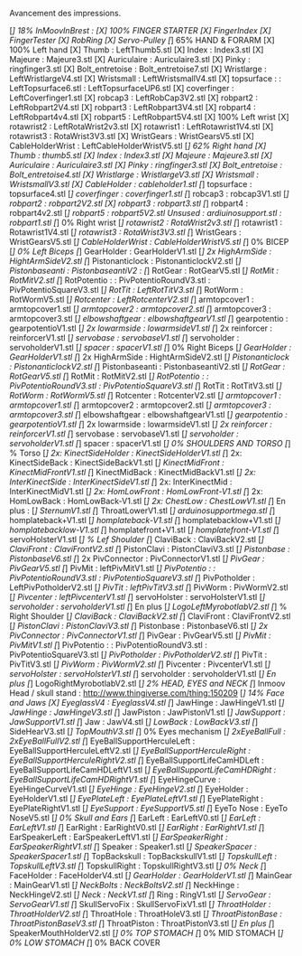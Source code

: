 Avancement des impressions.

[_] 18% InMoovInBrest :
	[X] 100% FINGER STARTER
		[X] FingerIndex
		[X] FingerTester
		[X] RobRing
		[X] Servo-Pulley
	[_] 65% HAND & FORARM
		[X] 100% Left hand
			[X] Thumb : LeftThumb5.stl
			[X] Index : Index3.stl
			[X] Majeure : Majeure3.stl
			[X] Auriculaire : Auriculaire3.stl
			[X] Pinky : ringfinger3.stl
			[X] Bolt_entretoise : Bolt_entretoise7.stl
			[X] Wristlarge : LeftWristlargeV4.stl
			[X] Wristsmall : LeftWristsmallV4.stl
			[X] topsurface :
				: LeftTopsurface6.stl
				: LeftTopsurfaceUP6.stl
			[X] coverfinger : LeftCoverfinger1.stl
			[X] robcap3 : LeftRobCap3V2.stl
			[X] robpart2 : LeftRobpart2V4.stl
			[X] robpart3 : LeftRobpart3V4.stl
			[X] robpart4 : LeftRobpart4v4.stl
			[X] robpart5 : LeftRobpart5V4.stl
		[X] 100% Left wrist
			[X] rotawrist2 : LeftRotaWrist2v3.stl
			[X] rotawrist1 : LeftRotawrist1V4.stl
			[X] rotawrist3 : RotaWrist3V3.stl
			[X] WristGears : WristGearsV5.stl
			[X] CableHolderWrist : LeftCableHolderWristV5.stl
		[_] 62% Right hand
			[X] Thumb : thumb5.stl
			[X] Index : Index3.stl
			[X] Majeure : Majeure3.stl
			[X] Auriculaire : Auriculaire3.stl
			[X] Pinky : ringfinger3.stl
			[X] Bolt_entretoise : Bolt_entretoise4.stl
			[X] Wristlarge : WristlargeV3.stl
			[X] Wristsmall : WristsmallV3.stl
			[X] CableHolder : cableholder1.stl
			[_] topsurface : topsurface4.stl
			[_] coverfinger : coverfinger1.stl
			[_] robcap3 : robcap3V1.stl
			[_] robpart2 : robpart2V2.stl
			[X] robpart3 : robpart3.stl
			[_] robpart4 : robpart4v2.stl
			[_] robpart5 : robpart5V2.stl
		Unsused
			: ardiuinosupport.stl
			: robpart1.stl
		[_] 0% Right wrist
			[_] rotawrist2 : RotaWrist2v3.stl
			[_] rotawrist1 : Rotawrist1V4.stl
			[_] rotawrist3 : RotaWrist3V3.stl
			[_] WristGears : WristGearsV5.stl
			[_] CableHolderWrist : CableHolderWristV5.stl
	[_] 0% BICEP
		[_] 0% Left Biceps
			[_] GearHolder : GearHolderV1.stl
			[_] 2x HighArmSide : HightArmSideV2.stl
			[_] Pistonanticlock : PistonanticlockV2.stl
			[_] Pistonbaseanti : PistonbaseantiV2 : 
			[_] RotGear : RotGearV5.stl
			[_] RotMit : RotMitV2.stl
			[_] RotPotentio : 
				: PivPotentioRoundV3.stl
				: PivPotentioSquareV3.stl
			[_] RotTit : LeftRotTitV3.stl
			[_] RotWorm : RotWormV5.stl
			[_] Rotcenter : LeftRotcenterV2.stl
			[_] armtopcover1 : armtopcover1.stl
			[_] armtopcover2 : armtopcover2.stl
			[_] armtopcover3 : armtopcover3.stl
			[_] elbowshaftgear : elbowshaftgearV1.stl
			[_] gearpotentio : gearpotentioV1.stl
			[_] 2x lowarmside : lowarmsideV1.stl
			[_] 2x reinforcer : reinforcerV1.stl
			[_] servobase : servobaseV1.stl
			[_] servoholder : servoholderV1.stl
			[_] spacer : spacerV1.stl
		[_] 0% Right Biceps
			[_] GearHolder : GearHolderV1.stl
			[_] 2x HighArmSide : HightArmSideV2.stl
			[_] Pistonanticlock : PistonanticlockV2.stl
			[_] Pistonbaseanti : PistonbaseantiV2.stl
			[_] RotGear : RotGearV5.stl
			[_] RotMit : RotMitV2.stl
			[_] RotPotentio : 
				: PivPotentioRoundV3.stl
				: PivPotentioSquareV3.stl
			[_] RotTit : RotTitV3.stl
			[_] RotWorm : RotWormV5.stl
			[_] Rotcenter : RotcenterV2.stl
			[_] armtopcover1 : armtopcover1.stl
			[_] armtopcover2 : armtopcover2.stl
			[_] armtopcover3 : armtopcover3.stl
			[_] elbowshaftgear : elbowshaftgearV1.stl
			[_] gearpotentio : gearpotentioV1.stl
			[_] 2x lowarmside : lowarmsideV1.stl
			[_] 2x reinforcer : reinforcerV1.stl
			[_] servobase : servobaseV1.stl
			[_] servoholder : servoholderV1.stl
			[_] spacer : spacerV1.stl
	[_] 0% SHOULDERS AND TORSO
		[_] % Torso
			[_] 2x: KinectSideHolder : KinectSideHolderV1.stl
			[_] 2x: KinectSideBack : KinectSideBackV1.stl
			[_] KinectMidFront : KinectMidFrontV1.stl
			[_] KinectMidBack : KinectMidBackV1.stl
			[_] 2x: InterKinectSide : InterKinectSideV1.stl
			[_] 2x: InterKinectMid : InterKinectMidV1.stl
			[_] 2x: HomLowFront : HomLowFront-V1.stl
			[_] 2x: HomLowBack : HomLowBack-V1.stl
			[_] 2x: ChestLow : ChestLowV1.stl
			[_] En plus :
				[_] SternumV1.stl
				[_] ThroatLowerV1.stl
				[_] arduinosupportmega.stl
				[_] homplateback+V1.stl
				[_] homplateback-V1.stl
				[_] homplatebacklow+V1.stl
				[_] homplatebacklow-V1.stl
				[_] homplatefront+V1.stl
				[_] homplatefront-V1.stl
				[_] servoHolsterV1.stl
		[_] % Lef Shoulder
			[_] ClaviBack : ClaviBackV2.stl
			[_] ClaviFront : ClaviFrontV2.stl
			[_] PistonClavi : PistonClaviV3.stl
			[_] Pistonbase : PistonbaseV6.stl
			[_] 2x PivConnector : PivConnectorV1.stl
			[_] PivGear : PivGearV5.stl
			[_] PivMit : leftPivMitV1.stl
			[_] PivPotentio : 
				: PivPotentioRoundV3.stl
				: PivPotentioSquareV3.stl
			[_] PivPotholder : LeftPivPotholderV2.stl
			[_] PivTit : leftPivTitV3.stl
			[_] PivWorm : PivWormV2.stl
			[_] Pivcenter : leftPivcenterV1.stl
			[_] servoHolster : servoHolsterV1.stl
			[_] servoholder : servoholderV1.stl
			[_] En plus
				[_] LogoLeftMyrobotlabV2.stl
		[_] % Right Shoulder
			[_] ClaviBack : ClaviBackV2.stl
			[_] ClaviFront : ClaviFrontV2.stl
			[_] PistonClavi : PistonClaviV3.stl
			[_] Pistonbase : PistonbaseV6.stl
			[_] 2x PivConnector : PivConnectorV1.stl
			[_] PivGear : PivGearV5.stl
			[_] PivMit : PivMitV1.stl
			[_] PivPotentio : 
				: PivPotentioRoundV3.stl
				: PivPotentioSquareV3.stl
			[_] PivPotholder : PivPotholderV2.stl
			[_] PivTit : PivTitV3.stl
			[_] PivWorm : PivWormV2.stl
			[_] Pivcenter : PivcenterV1.stl
			[_] servoHolster : servoHolsterV1.stl
			[_] servoholder : servoholderV1.stl
			[_] En plus
				[_] LogoRightMyrobotlabV2.stl
	[_] 2% HEAD, EYES and NECK
		[_] Inmoov Head / skull stand
			: http://www.thingiverse.com/thing:150209
		[_] 14% Face and Jaws
			[X] EyeglassV4 : EyeglassV4.stl
			[_] JawHinge : JawHingeV1.stl
			[_] JawHinge : JawHingeV3.stl
			[_] JawPiston : JawPistonV1.stl
			[_] JawSupport : JawSupportV1.stl
			[_] Jaw : JawV4.stl
			[_] LowBack : LowBackV3.stl
			[_] SideHearV3.stl
			[_] TopMouthV3.stl
		[_] 0% Eyes mechanism
			[_] 2xEyeBallFull : 2xEyeBallFullV2.stl
			[_] EyeBallSupportHerculeLeft : EyeBallSupportHerculeLeftV2.stl
			[_] EyeBallSupportHerculeRight : EyeBallSupportHerculeRightV2.stl
			[_] EyeBallSupportLifeCamHDLeft : EyeBallSupportLifeCamHDLeftV1.stl
			[_] EyeBallSupportLifeCamHDRight : EyeBallSupportLifeCamHDRightV1.stl
			[_] EyeHingeCurve : EyeHingeCurveV1.stl
			[_] EyeHinge : EyeHingeV2.stl
			[_] EyeHolder : EyeHolderV1.stl
			[_] EyePlateLeft : EyePlateLeftV1.stl
			[_] EyePlateRight : EyePlateRightV1.stl
			[_] EyeSupport : EyeSupportV5.stl
			[_] EyeTo Nose : EyeTo NoseV5.stl
		[_] 0% Skull and Ears
			[_] EarLeft : EarLeftV0.stl
			[_] EarLeft : EarLeftV1.stl
			[_] EarRight : EarRightV0.stl
			[_] EarRight : EarRightV1.stl
			[_] EarSpeakerLeft : EarSpeakerLeftV1.stl
			[_] EarSpeakerRight : EarSpeakerRightV1.stl
			[_] Speaker : Speaker1.stl
			[_] SpeakerSpacer : SpeakerSpacer1.stl
			[_] TopBackskull : TopBackskullV1.stl
			[_] TopskullLeft : TopskullLeftV3.stl
			[_] TopskullRight : TopskullRightV3.stl
		[_] 0% Neck
			[_] FaceHolder : FaceHolderV4.stl
			[_] GearHolder : GearHolderV1.stl
			[_] MainGear : MainGearV1.stl
			[_] NeckBolts : NeckBoltsV2.stl
			[_] NeckHinge : NeckHingeV2.stl
			[_] Neck : NeckV1.stl
			[_] Ring : RingV1.stl
			[_] ServoGear : ServoGearV1.stl
			[_] SkullServoFix : SkullServoFixV1.stl
			[_] ThroatHolder : ThroatHolderV2.stl
			[_] ThroatHole : ThroatHoleV3.stl
			[_] ThroatPistonBase : ThroatPistonBaseV3.stl
			[_] ThroatPiston : ThroatPistonV3.stl
			[_] En plus
				[_] SpeakerMouthHolderV2.stl
	[_] 0% TOP STOMACH
	[_] 0% MID STOMACH
	[_] 0% LOW STOMACH
	[_] 0% BACK COVER
